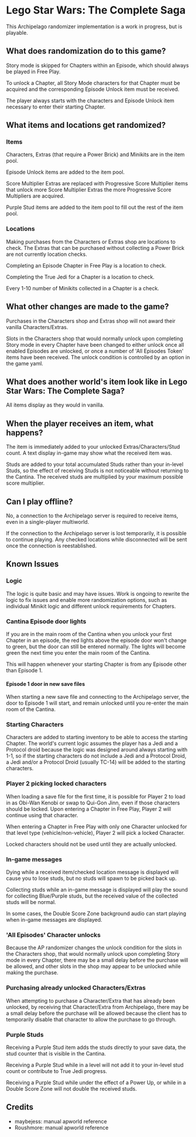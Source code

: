 # Lego Star Wars: The Complete Saga

This Archipelago randomizer implementation is a work in progress, but is playable.

## What does randomization do to this game?

Story mode is skipped for Chapters within an Episode, which should always be played in Free Play.

To unlock a Chapter, all Story Mode characters for that Chapter must be acquired and the corresponding Episode Unlock item
must be received.

The player always starts with the characters and Episode Unlock item necessary to enter their starting Chapter.

## What items and locations get randomized?

### Items
Characters, Extras (that require a Power Brick) and Minikits are in the item pool.

Episode Unlock items are added to the item pool.

Score Multiplier Extras are replaced with Progressive Score Multiplier items that unlock more Score Multiplier Extras
the more Progressive Score Multipliers are acquired.

Purple Stud items are added to the item pool to fill out the rest of the item pool.

### Locations

Making purchases from the Characters or Extras shop are locations to check.
The Extras that can be purchased without collecting a Power Brick are not currently location checks.

Completing an Episode Chapter in Free Play is a location to check.

Completing the True Jedi for a Chapter is a location to check.

Every 1-10 number of Minikits collected in a Chapter is a check.

## What other changes are made to the game?

Purchases in the Characters shop and Extras shop will not award their vanilla Characters/Extras.

Slots in the Characters shop that would normally unlock upon completing Story mode in every Chapter have been changed to
either unlock once all enabled Episodes are unlocked, or once a number of 'All Episodes Token' items have been received.
The unlock condition is controlled by an option in the game yaml.

## What does another world's item look like in Lego Star Wars: The Complete Saga?

All items display as they would in vanilla.

## When the player receives an item, what happens?

The item is immediately added to your unlocked Extras/Characters/Stud count. A text display in-game may show what the
received item was.

Studs are added to your total accumulated Studs rather than your in-level Studs, so the effect of receiving Studs is
not noticeable without returning to the Cantina. The received studs are multiplied by your maximum possible score
multiplier.

## Can I play offline?

No, a connection to the Archipelago server is required to receive items, even in a single-player multiworld.

If the connection to the Archipelago server is lost temporarily, it is possible to continue playing. Any checked
locations while disconnected will be sent once the connection is reestablished.

## Known Issues

### Logic

The logic is quite basic and may have issues. Work is ongoing to rewrite the logic to fix issues and enable more
randomization options, such as individual Minikit logic and different unlock requirements for Chapters.

### Cantina Episode door lights

If you are in the main room of the Cantina when you unlock your first Chapter in an episode, the red lights above the
episode door won't change to green, but the door can still be entered normally. The lights will become green the next
time you enter the main room of the Cantina.

This will happen whenever your starting Chapter is from any Episode other than Episode 1.

#### Episode 1 door in new save files

When starting a new save file and connecting to the Archipelago server, the door to Episode 1 will start, and remain
unlocked until you re-enter the main room of the Cantina.

### Starting Characters

Characters are added to starting inventory to be able to access the starting Chapter. The world's current logic assumes
the player has a Jedi and a Protocol droid because the logic was designed around always starting with 1-1, so if the
starting characters do not include a Jedi and a Protocol Droid, a Jedi and/or a Protocol Droid (usually TC-14) will be
added to the starting characters.

### Player 2 picking locked characters

When loading a save file for the first time, it is possible for Player 2 to load in as Obi-Wan Kenobi or swap to Qui-Gon
Jinn, even if those characters should be locked. Upon entering a Chapter in Free Play, Player 2 will continue using that
character.

When entering a Chapter in Free Play with only one Character unlocked for that level type (vehicle/non-vehicle), Player
2 will pick a locked Character.

Locked characters should not be used until they are actually unlocked.

### In-game messages

Dying while a received item/checked location message is displayed will cause you to lose studs, but no studs will spawn
to be picked back up.

Collecting studs while an in-game message is displayed will play the sound for collecting Blue/Purple studs, but the
received value of the collected studs will be normal.

In some cases, the Double Score Zone background audio can start playing when in-game messages are displayed.

### 'All Episodes' Character unlocks

Because the AP randomizer changes the unlock condition for the slots in the Characters shop, that would normally unlock
upon completing Story mode in every Chapter, there may be a small delay before the purchase will be allowed, and other
slots in the shop may appear to be unlocked while making the purchase.

### Purchasing already unlocked Characters/Extras

When attempting to purchase a Character/Extra that has already been unlocked, by receiving that Character/Extra from
Archipelago, there may be a small delay before the purchase will be allowed because the client has to temporarily
disable that character to allow the purchase to go through.

### Purple Studs

Receiving a Purple Stud item adds the studs directly to your save data, the stud counter that is visible in the Cantina.

Receiving a Purple Stud while in a level will not add it to your in-level stud count or contribute to True Jedi
progress.

Receiving a Purple Stud while under the effect of a Power Up, or while in a Double Score Zone will not double the
received studs.

## Credits

- maybejess: manual apworld reference
- Roushmore: manual apworld reference